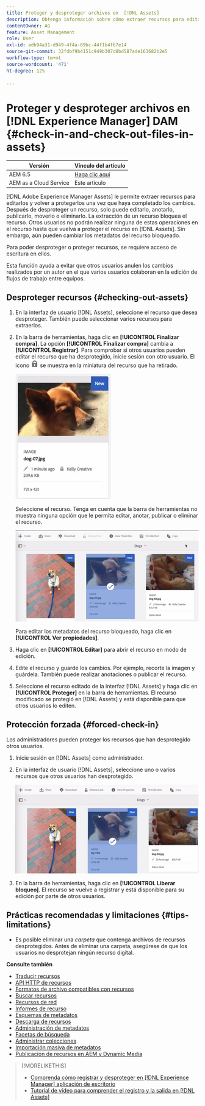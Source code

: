 ```yaml
---
title: Proteger y desproteger archivos en  [!DNL Assets]
description: Obtenga información sobre cómo extraer recursos para editarlos y volver a protegerlos una vez completados los cambios.
contentOwner: AG
feature: Asset Management
role: User
exl-id: adb94a31-d949-4f4a-89bc-44f1b4f67e14
source-git-commit: 32fdbf9b4151c949b307d8bd587ade163682b2e5
workflow-type: tm+mt
source-wordcount: '471'
ht-degree: 12%

---
```


# Proteger y desproteger archivos en [!DNL Experience Manager] DAM {#check-in-and-check-out-files-in-assets}

| Versión | Vínculo del artículo |
| -------- | ---------------------------- |
| AEM 6.5 | [Haga clic aquí](https://experienceleague.adobe.com/docs/experience-manager-65/assets/managing/check-out-and-submit-assets.html?lang=es) |
| AEM as a Cloud Service | Este artículo |

[!DNL Adobe Experience Manager Assets] le permite extraer recursos para editarlos y volver a protegerlos una vez que haya completado los cambios. Después de desproteger un recurso, solo puede editarlo, anotarlo, publicarlo, moverlo o eliminarlo. La extracción de un recurso bloquea el recurso. Otros usuarios no podrán realizar ninguna de estas operaciones en el recurso hasta que vuelva a proteger el recurso en [!DNL Assets]. Sin embargo, aún pueden cambiar los metadatos del recurso bloqueado.

Para poder desproteger o proteger recursos, se requiere acceso de escritura en ellos.

Esta función ayuda a evitar que otros usuarios anulen los cambios realizados por un autor en el que varios usuarios colaboran en la edición de flujos de trabajo entre equipos.

## Desproteger recursos {#checking-out-assets}

1. En la interfaz de usuario [!DNL Assets], seleccione el recurso que desea desproteger. También puede seleccionar varios recursos para extraerlos.

1. En la barra de herramientas, haga clic en **[!UICONTROL Finalizar compra]**. La opción **[!UICONTROL Finalizar compra]** cambia a **[!UICONTROL Registrar]**.
Para comprobar si otros usuarios pueden editar el recurso que ha desprotegido, inicie sesión con otro usuario. El icono ![bloqueo de cierre de compra](assets/do-not-localize/checkout_lock.png) se muestra en la miniatura del recurso que ha retirado.

   ![icono de cierre de compra en la vista de tarjeta](assets/checkout-icon-card-view.png)

   Seleccione el recurso. Tenga en cuenta que la barra de herramientas no muestra ninguna opción que le permita editar, anotar, publicar o eliminar el recurso.

   ![chlimage_1-472](assets/checkout-asset-toolbar-options.png)

   Para editar los metadatos del recurso bloqueado, haga clic en **[!UICONTROL Ver propiedades]**.

1. Haga clic en **[!UICONTROL Editar]** para abrir el recurso en modo de edición.

1. Edite el recurso y guarde los cambios. Por ejemplo, recorte la imagen y guárdela. También puede realizar anotaciones o publicar el recurso.

1. Seleccione el recurso editado de la interfaz [!DNL Assets] y haga clic en **[!UICONTROL Proteger]** en la barra de herramientas. El recurso modificado se protegió en [!DNL Assets] y está disponible para que otros usuarios lo editen.

## Protección forzada {#forced-check-in}

Los administradores pueden proteger los recursos que han desprotegido otros usuarios.

1. Inicie sesión en [!DNL Assets] como administrador.
1. En la interfaz de usuario [!DNL Assets], seleccione uno o varios recursos que otros usuarios han desprotegido.

   ![chlimage_1-476](assets/chlimage_1-476.png)

1. En la barra de herramientas, haga clic en **[!UICONTROL Liberar bloqueo]**. El recurso se vuelve a registrar y está disponible para su edición por parte de otros usuarios.

## Prácticas recomendadas y limitaciones {#tips-limitations}

* Es posible eliminar una *carpeta* que contenga archivos de recursos desprotegidos. Antes de eliminar una carpeta, asegúrese de que los usuarios no desprotejan ningún recurso digital.

**Consulte también**

* [Traducir recursos](translate-assets.md)
* [API HTTP de recursos](mac-api-assets.md)
* [Formatos de archivo compatibles con recursos](file-format-support.md)
* [Buscar recursos](search-assets.md)
* [Recursos de red](use-assets-across-connected-assets-instances.md)
* [Informes de recurso](asset-reports.md)
* [Esquemas de metadatos](metadata-schemas.md)
* [Descarga de recursos](download-assets-from-aem.md)
* [Administración de metadatos](manage-metadata.md)
* [Facetas de búsqueda](search-facets.md)
* [Administrar colecciones](manage-collections.md)
* [Importación masiva de metadatos](metadata-import-export.md)
* [Publicación de recursos en AEM y Dynamic Media](/help/assets/publish-assets-to-aem-and-dm.md)

>[!MORELIKETHIS]
>
>* [Comprenda cómo registrar y desproteger en [!DNL Experience Manager] aplicación de escritorio](https://experienceleague.adobe.com/docs/experience-manager-desktop-app/using/using.html?lang=es#how-app-works2)
>* [Tutorial de vídeo para comprender el registro y la salida en [!DNL Assets]](https://experienceleague.adobe.com/docs/experience-manager-learn/assets/collaboration/check-in-and-check-out.html?lang=es)
